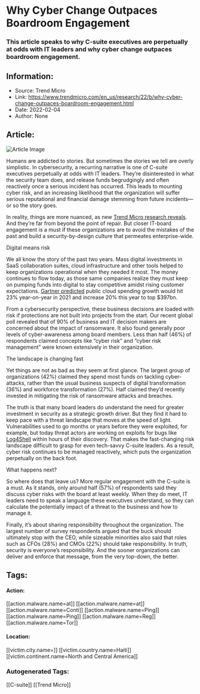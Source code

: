 # Why Cyber Change Outpaces Boardroom Engagement
### This article speaks to why C-suite executives are perpetually at odds with IT leaders and why cyber change outpaces boardroom engagement.

## Information:
+ Source: Trend Micro
+ Link: https://www.trendmicro.com/en_us/research/22/b/why-cyber-change-outpaces-boardroom-engagement.html
+ Date: 2022-02-04
+ Author: None


## Article:
![Article Image](https://www.trendmicro.com/content/dam/trendmicro/global/en/research/22/b/why-cyber-change-outpaces-boardroom-engagement/cyber-change.jpg)





Humans are addicted to stories. But sometimes the stories we tell are overly simplistic. In cybersecurity, a recurring narrative is one of C-suite executives perpetually at odds with IT leaders. They’re disinterested in what the security team does, and release funds begrudgingly and often reactively once a serious incident has occurred. This leads to mounting cyber risk, and an increasing likelihood that the organization will suffer serious reputational and financial damage stemming from future incidents—or so the story goes.


In reality, things are more nuanced, as new [Trend Micro research reveals](https://www.trendmicro.com/explore/en_gb_trendmicro-global-risk-study). And they’re far from beyond the point of repair. But closer IT-board engagement is a must if these organizations are to avoid the mistakes of the past and build a security-by-design culture that permeates enterprise-wide.


Digital means risk


We all know the story of the past two years. Mass digital investments in SaaS collaboration suites, cloud infrastructure and other tools helped to keep organizations operational when they needed it most. The money continues to flow today, as those same companies realize they must keep on pumping funds into digital to stay competitive amidst rising customer expectations. [Gartner predicted](https://www.gartner.com/en/newsroom/press-releases/2021-04-21-gartner-forecasts-worldwide-public-cloud-end-user-spending-to-grow-23-percent-in-2021) public cloud spending growth would hit 23% year-on-year in 2021 and increase 20% this year to top $397bn.


From a cybersecurity perspective, these business decisions are loaded with risk if protections are not built into projects from the start. Our recent global poll revealed that of 90% of business and IT decision makers are concerned about the impact of ransomware. It also found generally poor levels of cyber-awareness among board members. Less than half (46%) of respondents claimed concepts like “cyber risk” and “cyber risk management” were known extensively in their organization.


The landscape is changing fast


Yet things are not as bad as they seem at first glance. The largest group of organizations (42%) claimed they spend most funds on tackling cyber-attacks, rather than the usual business suspects of digital transformation (36%) and workforce transformation (27%). Half claimed they’d recently invested in mitigating the risk of ransomware attacks and breaches.


The truth is that many board leaders do understand the need for greater investment in security as a strategic growth driver. But they find it hard to keep pace with a threat landscape that moves at the speed of light. Vulnerabilities used to go months or years before they were exploited, for example, but today threat actors are working on exploits for bugs like [Log4Shell](https://resources.trendmicro.com/Log4Shell-Vulnerability-Assessment.html) within hours of their discovery. That makes the fast-changing risk landscape difficult to grasp for even tech-savvy C-suite leaders. As a result, cyber risk continues to be managed reactively, which puts the organization perpetually on the back foot.


What happens next?


So where does that leave us? More regular engagement with the C-suite is a must. As it stands, only around half (57%) of respondents said they discuss cyber risks with the board at least weekly. When they do meet, IT leaders need to speak a language these executives understand, so they can calculate the potentially impact of a threat to the business and how to manage it.


Finally, it’s about sharing responsibility throughout the organization. The largest number of survey respondents argued that the buck should ultimately stop with the CEO, while sizeable minorities also said that roles such as CFOs (28%) and CMOs (22%) should take responsibility. In truth, security is everyone’s responsibility. And the sooner organizations can deliver and enforce that message, from the very top-down, the better.









## Tags:

#### Action:
[[action.malware.name=at]] [[action.malware.name=at]] [[action.malware.name=Conti]] [[action.malware.name=Ping]] [[action.malware.name=Ping]] [[action.malware.name=Reg]] [[action.malware.name=Tor]]

#### Location:
[[victim.city.name=]] [[victim.country.name=Haiti]] [[victim.continent.name=North and Central America]]

### Autogenerated Tags:
[[C-suite]] [[Trend Micro]]

